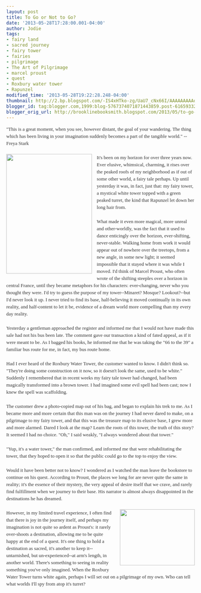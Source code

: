 ```yaml
---
layout: post
title: To Go or Not to Go?
date: '2013-05-28T17:28:00.001-04:00'
author: Jodie
tags:
- fairy land
- sacred journey
- fairy tower
- fairies
- pilgrimage
- The Art of Pilgrimage
- marcel proust
- quest
- Roxbury water tower
- Rapunzel
modified_time: '2013-05-28T19:22:28.248-04:00'
thumbnail: http://2.bp.blogspot.com/-IS4xHTko-zg/UaU7_cNx66I/AAAAAAAAAoU/T2GAqHEm7tY/s72-c/art-of-pilgrimage.jpg
blogger_id: tag:blogger.com,1999:blog-5767374071871443859.post-6165933218292069774
blogger_orig_url: http://brooklinebooksmith.blogspot.com/2013/05/to-go-or-not-to-go.html
---
```


<div style="color: #333333; font-family: Georgia, 'Times New Roman', 'Bitstream Charter', Times, serif; font-size: 13px; line-height: 19px;">"This is a great moment, when you see, however distant, the goal of your wandering. The thing which has been living in your imagination suddenly becomes a part of the tangible world." --Freya Stark</div><div style="color: #333333; font-family: Georgia, 'Times New Roman', 'Bitstream Charter', Times, serif; font-size: 13px; line-height: 19px;"><br /></div><div style="color: #333333; font-family: Georgia, 'Times New Roman', 'Bitstream Charter', Times, serif; font-size: 13px; line-height: 19px;"><div class="separator" style="clear: both; text-align: center;"><a href="http://2.bp.blogspot.com/-IS4xHTko-zg/UaU7_cNx66I/AAAAAAAAAoU/T2GAqHEm7tY/s1600/art-of-pilgrimage.jpg" imageanchor="1" style="clear: left; float: left; margin-bottom: 1em; margin-right: 1em;"><img border="0" height="320" src="http://2.bp.blogspot.com/-IS4xHTko-zg/UaU7_cNx66I/AAAAAAAAAoU/T2GAqHEm7tY/s320/art-of-pilgrimage.jpg" width="229" /></a></div>It's been on my horizon for over three years now. Ever elusive, whimsical, charming, it rises over the peaked roofs of my neighborhood as if out of some other world, a fairy tale perhaps. Up until yesterday it was, in fact, just that: my fairy tower, a mystical white tower topped with a green peaked turret, the kind that Rapunzel let down her long hair from.&nbsp;</div><div style="color: #333333; font-family: Georgia, 'Times New Roman', 'Bitstream Charter', Times, serif; font-size: 13px; line-height: 19px;"><br /></div><div style="color: #333333; font-family: Georgia, 'Times New Roman', 'Bitstream Charter', Times, serif; font-size: 13px; line-height: 19px;">What made it even more magical, more unreal and other-worldly, was the fact that it used to dance enticingly over the horizon, ever-shifting, never-stable. Walking home from work it would appear out of nowhere over the treetops, from a new angle, in some new light; it seemed impossible that it stayed where it was while I moved. I'd think of Marcel Proust, who often wrote of the shifting steeples over a horizon in central France, until they became metaphors for his characters: ever-changing, never who you thought they were.&nbsp;I'd try to guess the purpose of my tower--Minaret? Mosque? Lookout?--but I'd never look it up. I never tried to find its base, half-believing it moved continually in its own reality, and half-content to let it be, evidence of a dream world more compelling than my every day reality.</div><div style="color: #333333; font-family: Georgia, 'Times New Roman', 'Bitstream Charter', Times, serif; font-size: 13px; line-height: 19px;"><br /></div><div style="color: #333333; font-family: Georgia, 'Times New Roman', 'Bitstream Charter', Times, serif; font-size: 13px; line-height: 19px;">Yesterday a gentleman approached the register and informed me that I would not have made this sale had not his bus been late. The comment gave our transaction a kind of fated appeal, as if it were meant to be. As I bagged his books, he informed me that he was taking the "66 to the 39" a familiar bus route for me, in fact, my bus route home.</div><div style="color: #333333; font-family: Georgia, 'Times New Roman', 'Bitstream Charter', Times, serif; font-size: 13px; line-height: 19px;"><br /></div><div style="color: #333333; font-family: Georgia, 'Times New Roman', 'Bitstream Charter', Times, serif; font-size: 13px; line-height: 19px;">Had I ever heard of the Roxbury Water Tower, the customer wanted to know. I didn't think so. "They're doing some construction on it now, so it doesn't look the same, used to be white." Suddenly I remembered that in recent weeks my fairy tale tower had changed, had been magically transformed into a brown tower. I had imagined some evil spell had been cast; now I knew the spell was scaffolding.</div><div style="color: #333333; font-family: Georgia, 'Times New Roman', 'Bitstream Charter', Times, serif; font-size: 13px; line-height: 19px;"><br /></div><div style="color: #333333; font-family: Georgia, 'Times New Roman', 'Bitstream Charter', Times, serif; font-size: 13px; line-height: 19px;">The customer drew a photo-copied map out of his bag, and began to explain his trek to me. As I became more and more certain that this man was on the journey I had never dared to make, on a pilgrimage to my fairy tower, and that this was the treasure map to its elusive base, I grew more and more alarmed. Dared I look at the map? Learn the roots of this tower, the truth of this story? It seemed I had no choice. "Oh," I said weakly, "I always wondered about that tower."</div><div style="color: #333333; font-family: Georgia, 'Times New Roman', 'Bitstream Charter', Times, serif; font-size: 13px; line-height: 19px;"><br /></div><div style="color: #333333; font-family: Georgia, 'Times New Roman', 'Bitstream Charter', Times, serif; font-size: 13px; line-height: 19px;">"Yup, it's a water tower," the man confirmed, and informed me that were rehabilitating the tower, that they hoped to open it so that the public could go to the top to enjoy the view.</div><div style="color: #333333; font-family: Georgia, 'Times New Roman', 'Bitstream Charter', Times, serif; font-size: 13px; line-height: 19px;"><br /></div><div style="color: #333333; font-family: Georgia, 'Times New Roman', 'Bitstream Charter', Times, serif; font-size: 13px; line-height: 19px;">Would it have been better not to know? I wondered as I watched the man leave the bookstore to continue on his quest. According to Proust, the places we long for are never quite the same in reality; it's the essence of their mystery, the very appeal of desire itself that we crave, and rarely find fulfillment when we journey to their base. His narrator is almost always disappointed in the destinations he has dreamed.</div><div style="color: #333333; font-family: Georgia, 'Times New Roman', 'Bitstream Charter', Times, serif; font-size: 13px; line-height: 19px;"><br /></div><div style="color: #333333; font-family: Georgia, 'Times New Roman', 'Bitstream Charter', Times, serif; font-size: 13px; line-height: 19px;"><div class="separator" style="clear: both; text-align: center;"><a href="http://4.bp.blogspot.com/-BL9xmSEaSGQ/UaU8GFrTW_I/AAAAAAAAAoc/YzWT-l-0NPE/s1600/1164495727_f2567ee925_z.jpg" imageanchor="1" style="clear: right; float: right; margin-bottom: 1em; margin-left: 1em;"><img border="0" height="150" src="http://4.bp.blogspot.com/-BL9xmSEaSGQ/UaU8GFrTW_I/AAAAAAAAAoc/YzWT-l-0NPE/s200/1164495727_f2567ee925_z.jpg" width="200" /></a></div>However, in my limited travel experience, I often find that there is joy in the journey itself, and perhaps my imagination is not quite so&nbsp;ardent as Proust's: it rarely over-shoots a destination, allowing me to be quite happy at the end of a quest. It's one thing to hold a destination as sacred, it's another to keep it--untarnished, but un-experienced--at arm's length, in another world. There's something to seeing in reality something you've only imagined. When the Roxbury Water Tower turns white again, perhaps I will set out on a pilgrimage of my own. Who can tell what worlds I'll spy from atop it's turret?</div><div style="color: #333333; font-family: Georgia, 'Times New Roman', 'Bitstream Charter', Times, serif; font-size: 13px; line-height: 19px;"><br /></div>